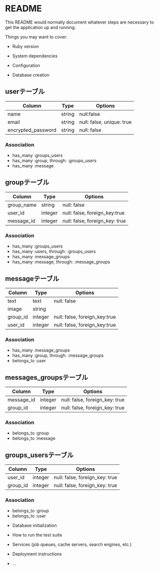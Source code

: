 # README

This README would normally document whatever steps are necessary to get the
application up and running.

Things you may want to cover:

* Ruby version

* System dependencies

* Configuration

* Database creation


## userテーブル

|Column|Type|Options|
|------|----|-------|
|name|string|null:false|
|email|string|null: false, unique: true|
|encrypted_password|string|null: false|

### Association
- has_many :groups_users
- has_many :group, through: :groups_users
- has_many :message

## groupテーブル
|Column|Type|Options|
|------|----|-------|
|group_name|string|null: false|
|user_id|integer|null: false, foreign_key:true|
|message_id|integer|null: false, foreign_key: true|

### Association
- has_many :groups_users
- has_many :users, through: :groups_users
- has_many :message_groups
- has_many :message, through: :message_groups


## messageテーブル
|Column|Type|Options|
|------|----|-------|
|text|text|null: false|
|image|string||
|group_id|integer|null: false, foreign_key:true|
|user_id|integer|null: false, foreign_key:true|

### Association
- has_many :message_groups
- has_many :group, through: :message_groups
- belongs_to :user

## messages_groupsテーブル
|Column|Type|Options|
|------|----|-------|
|message_id|integer|null: false, foreign_key: true|
|group_id|integer|null: false, foreign_key: true|

### Association
- belongs_to :group
- belongs_to :message


## groups_usersテーブル

|Column|Type|Options|
|------|----|-------|
|user_id|integer|null: false, foreign_key: true|
|group_id|integer|null: false, foreign_key: true|

### Association
- belongs_to :group
- belongs_to :user

* Database initialization

* How to run the test suite

* Services (job queues, cache servers, search engines, etc.)

* Deployment instructions

* ...
